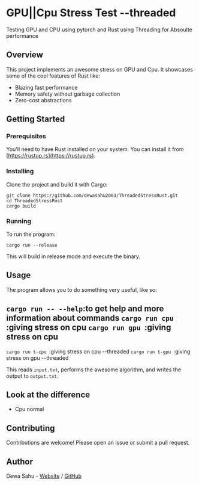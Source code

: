 # GPU||Cpu Stress Test --threaded

Testing GPU and CPU using pytorch and Rust using Threading for Absoulte performance

## Overview

This project implements an awesome stress on GPU and Cpu. It showcases some of the cool features of Rust like:

- Blazing fast performance
- Memory safety without garbage collection
- Zero-cost abstractions

## Getting Started

### Prerequisites

You'll need to have Rust installed on your system. You can install it from [https://rustup.rs](https://rustup.rs).

### Installing

Clone the project and build it with Cargo:

```
git clone https://github.com/dewasahu2003/ThreadedStressRust.git
cd ThreadedStressRust
cargo build
```

### Running

To run the program:

```
cargo run --release
```

This will build in release mode and execute the binary.

## Usage

The program allows you to do something very useful, like so:

`cargo run -- --help`:to get help and more information about commands
`cargo run cpu `:giving stress on cpu
`cargo run gpu `:giving stress on cpu
-----------------------------------------------
`cargo run t-cpu `:giving stress on cpu --threaded
`cargo run t-gpu `:giving stress on gpu --threaded 

This reads `input.txt`, performs the awesome algorithm, and writes the output to `output.txt`.

## Look at the difference
- Cpu normal
    


## Contributing

Contributions are welcome! Please open an issue or submit a pull request.

## Author

Dewa Sahu - [Website](https://portfolio-beryl-seven-13.vercel.app/) / [GitHub](https://github.com/dewasahu2003)

